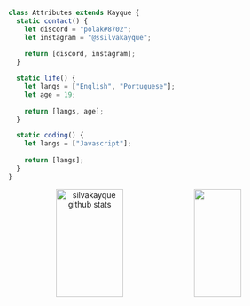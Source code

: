 ```js
class Attributes extends Kayque {
  static contact() {
    let discord = "polak#8702";
    let instagram = "@ssilvakayque";
    
    return [discord, instagram];
  }

  static life() {
    let langs = ["English", "Portuguese"];
    let age = 19;
    
    return [langs, age];
  }

  static coding() {
    let langs = ["Javascript"];
    
    return [langs];
  }
}
```

<div align="center">  
  <img width="49%" height="195px" src="https://github-readme-stats.vercel.app/api?username=silvakayque&show_icons=true&count_private=true&hide_border=true&title_color=7B68EE&icon_color=FFFFFF&text_color=7B68EE&bg_color=0d1117" alt="silvakayque github stats" /> 
  <img width="41%" height="195px" src="https://github-readme-stats.vercel.app/api/top-langs/?username=silvakayque&layout=compact&hide_border=true&title_color=7B68EE&text_color=7B68EE&bg_color=0d1117" />
</div>
